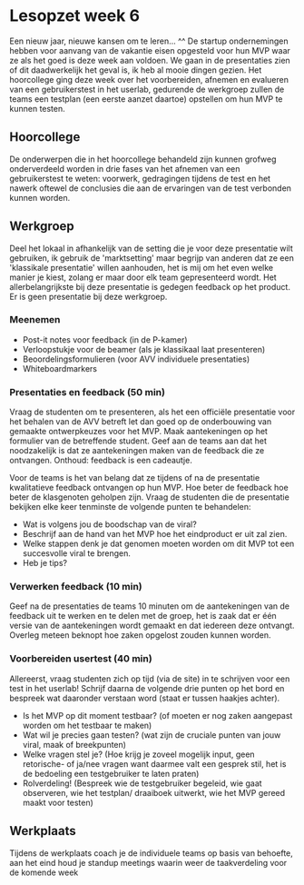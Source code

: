 # Lesopzet week 6
Een nieuw jaar, nieuwe kansen om te leren... ^^
De startup ondernemingen hebben voor aanvang van de vakantie eisen opgesteld voor hun MVP waar ze als het goed is deze week aan voldoen. We gaan in de presentaties zien of dit daadwerkelijk het geval is, ik heb al mooie dingen gezien. Het hoorcollege ging deze week over het voorbereiden, afnemen en evalueren van een gebruikerstest in het userlab, gedurende de werkgroep zullen de teams een testplan (een eerste aanzet daartoe) opstellen om hun MVP te kunnen testen.

## Hoorcollege
De onderwerpen die in het hoorcollege behandeld zijn kunnen grofweg onderverdeeld worden in drie fases van het afnemen van een gebruikerstest te weten: voorwerk, gedragingen tijdens de test en het nawerk oftewel de conclusies die aan de ervaringen van de test verbonden kunnen worden.

## Werkgroep
Deel het lokaal in afhankelijk van de setting die je voor deze presentatie wilt gebruiken, ik gebruik de 'marktsetting' maar begrijp van anderen dat ze een 'klassikale presentatie' willen aanhouden, het is mij om het even welke manier je kiest, zolang er maar door elk team gepresenteerd wordt. Het allerbelangrijkste bij deze presentatie is gedegen feedback op het product. Er is geen presentatie bij deze werkgroep.

### Meenemen
- Post-it notes voor feedback (in de P-kamer)
- Verloopstukje voor de beamer (als je klassikaal laat presenteren)
- Beoordelingsformulieren (voor AVV individuele presentaties)
- Whiteboardmarkers

### Presentaties en feedback (50 min)
Vraag de studenten om te presenteren, als het een officiële presentatie voor het behalen van de AVV betreft let dan goed op de onderbouwing van gemaakte ontwerpkeuzes voor het MVP. Maak aantekeningen op het formulier van de betreffende student. Geef aan de teams aan dat het noodzakelijk is dat ze aantekeningen maken van de feedback die ze ontvangen. Onthoud: feedback is een cadeautje.

Voor de teams is het van belang dat ze tijdens of na de presentatie kwalitatieve feedback ontvangen op hun MVP. Hoe beter de feedback hoe beter de klasgenoten geholpen zijn. Vraag de studenten die de presentatie bekijken elke keer tenminste de volgende punten te behandelen:
- Wat is volgens jou de boodschap van de viral?
- Beschrijf aan de hand van het MVP hoe het eindproduct er uit zal zien.
- Welke stappen denk je dat genomen moeten worden om dit MVP tot een succesvolle viral te brengen.
- Heb je tips?

### Verwerken feedback (10 min)
Geef na de presentaties de teams 10 minuten om de aantekeningen van de feedback uit te werken en te delen met de groep, het is zaak dat er één versie van de aantekeningen wordt gemaakt en dat iedereen deze ontvangt. Overleg meteen beknopt hoe zaken opgelost zouden kunnen worden.

### Voorbereiden usertest (40 min)
Allereerst, vraag studenten zich op tijd (via de site) in te schrijven voor een test in het userlab! Schrijf daarna de volgende drie punten op het bord en bespreek wat daaronder verstaan word (staat er tussen haakjes achter).

- Is het MVP op dit moment testbaar? (of moeten er nog zaken aangepast worden om het testbaar te maken)
- Wat wil je precies gaan testen? (wat zijn de cruciale punten van jouw viral, maak of breekpunten)
- Welke vragen stel je? (Hoe krijg je zoveel mogelijk input, geen retorische- of ja/nee vragen want daarmee valt een gesprek stil, het is de bedoeling een testgebruiker te laten praten)
- Rolverdeling! (Bespreek wie de testgebruiker begeleid, wie gaat observeren, wie het testplan/ draaiboek uitwerkt, wie het MVP gereed maakt voor testen)

## Werkplaats
Tijdens de werkplaats coach je de individuele teams op basis van behoefte, aan het eind houd je standup meetings waarin weer de taakverdeling voor de komende week 